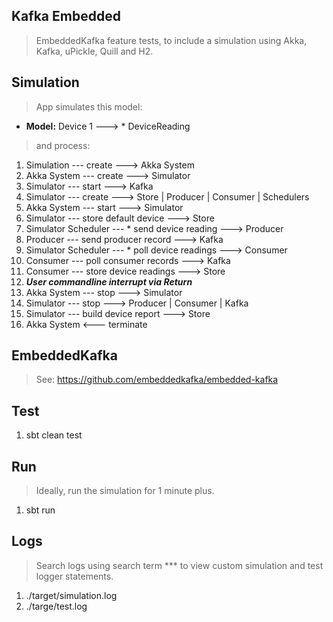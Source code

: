 Kafka Embedded
--------------
>EmbeddedKafka feature tests, to include a simulation using Akka, Kafka, uPickle, Quill and H2.

Simulation
----------
>App simulates this model:
* **Model:** Device 1 ---> * DeviceReading
>and process:
1. Simulation --- create ---> Akka System
2. Akka System --- create ---> Simulator
3. Simulator --- start ---> Kafka
4. Simulator --- create ---> Store | Producer | Consumer | Schedulers
5. Akka System --- start ---> Simulator
6. Simulator --- store default device ---> Store
7. Simulator Scheduler --- * send device reading ---> Producer
8. Producer --- send producer record ---> Kafka
9. Simulator Scheduler --- * poll device readings ---> Consumer
10. Consumer --- poll consumer records ---> Kafka
11. Consumer --- store device readings ---> Store
12. ***User commandline interrupt via Return***
13. Akka System --- stop ---> Simulator
14. Simulator --- stop ---> Producer | Consumer | Kafka
15. Simulator --- build device report ---> Store
16. Akka System <--- terminate

EmbeddedKafka
-------------
>See: https://github.com/embeddedkafka/embedded-kafka

Test
----
1. sbt clean test

Run
---
>Ideally, run the simulation for 1 minute plus.
1. sbt run

Logs
----
>Search logs using search term *** to view custom simulation and test logger statements.
1. ./target/simulation.log
2. ./targe/test.log